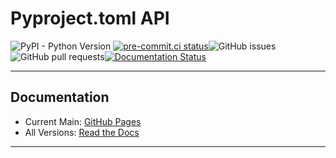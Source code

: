 # Pyproject.toml API

![PyPI - Python Version](https://img.shields.io/pypi/pyversions/pyproject-toml-api) [![pre-commit.ci status](https://results.pre-commit.ci/badge/github/Ozy-Viking/pyproject_toml_api/main.svg)](https://results.pre-commit.ci/latest/github/Ozy-Viking/pyproject_toml_api/main)![GitHub issues](https://img.shields.io/github/issues/ozy-viking/pyproject_toml_api) ![GitHub pull requests](https://img.shields.io/github/issues-pr/ozy-viking/pyproject_toml_api)[![Documentation Status](https://readthedocs.org/projects/pyproject-toml-api/badge/?version=latest)](https://pyproject-toml-api.readthedocs.io/en/latest/?badge=latest)

---

## Documentation

- Current Main: [GitHub Pages](https://ozy-viking.github.io/pyproject_toml_api)
- All Versions: [Read the Docs](https://pyproject-toml-api.rtfd.io)

---
